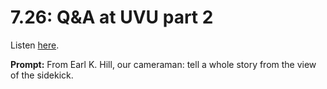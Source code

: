 # 7.26: Q&A at UVU part 2 

Listen [here](http://www.writingexcuses.com/2012/06/24/writing-excuses-7-26-qa-at-uvu-part-2/). 

**Prompt:** From Earl K. Hill, our cameraman: tell a whole story from the view of the sidekick.